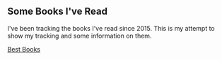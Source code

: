 ## Some Books I've Read

I've been tracking the books I've read since 2015. This is my attempt to show my tracking and some information on them.

[Best Books](https://jacksongr.github.io/Books/BestBooks2020-2022.html)